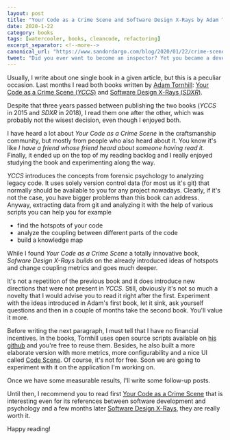 ```yaml
---
layout: post
title: "Your Code as a Crime Scene and Software Design X-Rays by Adam Tornhill"
date: 2020-1-22
category: books
tags: [watercooler, books, cleancode, refactoring]
excerpt_separator: <!--more-->
canonical_url: "https://www.sandordargo.com/blog/2020/01/22/crime-scene-and-x-ray"
tweet: "Did you ever want to become an inspector? Yet you became a developer? Don't worry, your time has finally come!"
---
```

Usually, I write about one single book in a given article, but this is a peculiar occasion. Last months I read both books written by [Adam Tornhill](https://twitter.com/adamtornhill?lang=en): [Your Code as a Crime Scene (_YCCS_)](https://amzn.to/2QKIlhD) and [Software Design X-Rays (_SDXR_)](https://amzn.to/30e2S18).
<!--more-->
Despite that three years passed between publishing the two books (_YCCS_ in 2015 and _SDXR_ in 2018), I read them one after the other, which was probably not the wisest decision, even though I enjoyed both.

I have heard a lot about _Your Code as a Crime Scene_ in the craftsmanship community, but mostly from people who also heard about it. You know it's like _I have a friend whose friend heard about someone having read it._ Finally, it ended up on the top of my reading backlog and I really enjoyed studying the book and experimenting along the way.

_YCCS_ introduces the concepts from forensic psychology to analyzing legacy code. It uses solely version control data (for most us it's git) that normally should be available to you for any project nowadays. Clearly, if it's not the case, you have bigger problems than this book can address. Anyway, extracting data from git and analyzing it with the help of various scripts you can help you for example
- find the hotspots of your code
- analyze the coupling between different parts of the code
- build a knowledge map

While I found _Your Code as a Crime Scene_ a totally innovative book, _Sofware Design X-Rays builds_ on the already introduced ideas of hotspots and change coupling metrics and goes much deeper. 

It's not a repetition of the previous book and it does introduce new directions that were not present in _YCCS_. Still, obviously it's not so much a novelty that I would advise you to read it right after the first. Experiment with the ideas introduced in Adam's first book, let it sink, ask yourself questions and then in a couple of months take the second book. You'll value it more.

Before writing the next paragraph, I must tell that I have no financial incentives. In the books, Tornhill uses open source scripts available on [his github](https://github.com/adamtornhill/code-maat) and you're free to reuse them. Besides, he also built a more elaborate version with more metrics, more configurability and a nice UI called [Code Scene](https://codescene.io/). Of course, it's not for free. Soon we are going to experiment with it on the application I'm working on.

Once we have some measurable results, I'll write some follow-up posts.

Until then, I recommend you to read first [Your Code as a Crime Scene](https://amzn.to/2QKIlhD) that is interesting even for its references between software development and psychology and a few months later [Software Design X-Rays](https://amzn.to/30e2S18), they are really worth it.

Happy reading!